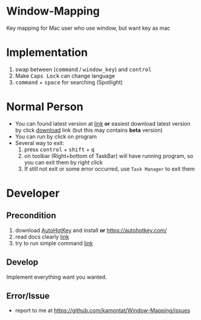 # Window-Mapping
Key mapping for Mac user who use window, but want key as mac

# Implementation
1. swap between (<kbd>command</kbd> / <kbd>window_key</kbd>) and <kbd>control</kbd>
2. Make <kbd>Caps Lock</kbd> can change language
3. <kbd>command</kbd> + <kbd>space</kbd> for searching (Spotlight)

# Normal Person
- You can found latest version at [link](https://github.com/kamontat/Window-Mapping/releases/latest) **or** easiest download latest version by click [download](https://github.com/kamontat/Window-Mapping/raw/master/remapping_key.exe) link (but this may contains **beta** version)
- You can run by click on program 
- Several way to exit:
  1. press <kbd>control</kbd> + <kbd>shift</kbd> + <kbd>q</kbd>
  2. on toolbar (Right+bottom of TaskBar) will have running program, so you can exit them by right click
  3. If still not exit or some error occurred, use `Task Manager` to exit them

# Developer
## Precondition 
1. download [AutoHotKey](https://github.com/kamontat/Window-Mapping/blob/master/AutoHotkey_1.1.25.01_setup.exe) and install **or** https://autohotkey.com/
2. read docs clearly [link](https://autohotkey.com/docs/AutoHotkey.htm)
3. try to run simple command [link](https://autohotkey.com/docs/Tutorial.htm#s12)
## Develop
Implement everything want you wanted. 

## Error/Issue
- report to me at https://github.com/kamontat/Window-Mapping/issues
